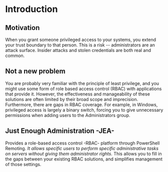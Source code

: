 # Introduction

##  **Motivation**  
When you grant someone privileged access to your systems, you extend your trust boundary to that person.
This is a risk -- administrators are an attack surface.
Insider attacks and stolen credentials are both real and common.

##  **Not a new problem**  
You are probably very familiar with the principle of least privilege, and you might use some form of role based access control (RBAC) with applications that provide it.
However, the effectiveness and manageability of these solutions are often limited by their broad scope and imprecision.
Furthermore, there are gaps in RBAC coverage.
For example, in Windows, privileged access is largely a binary switch, forcing you to give unnecessary permissions when adding users to the Administrators group.

##  **Just Enough Administration -JEA-** 
Provides a role-based access control -RBAC- platform through PowerShell Remoting.
*It allows specific users to perform specific administrative tasks on servers without giving them administrator rights.*
This allows you to fill in the gaps between your existing RBAC solutions, and simplifies management of those settings.
